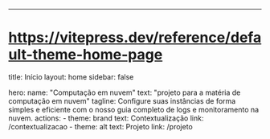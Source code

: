 ---
# https://vitepress.dev/reference/default-theme-home-page
title: Início
layout: home
sidebar: false

hero:
  name: "Computação em nuvem"
  text: "projeto para a matéria de computação em nuvem"
  tagline: Configure suas instâncias de forma simples e eficiente com o nosso guia completo de logs e monitoramento na nuvem.
  actions:
    - theme: brand
      text: Contextualização
      link: /contextualizacao
    - theme: alt
      text: Projeto
      link: /projeto
